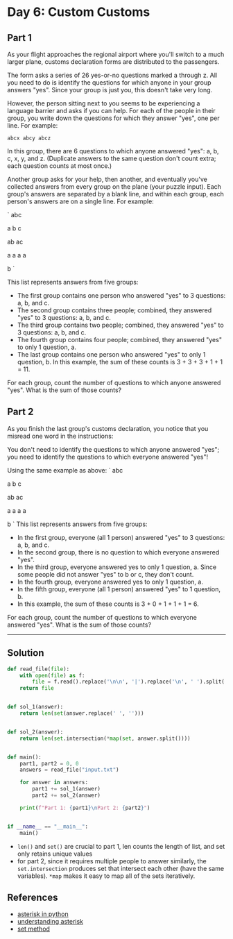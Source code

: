 # Day 6: Custom Customs

## Part 1
As your flight approaches the regional airport where you'll switch to a much larger plane, customs declaration forms are distributed to the passengers.

The form asks a series of 26 yes-or-no questions marked a through z. All you need to do is identify the questions for which anyone in your group answers "yes". Since your group is just you, this doesn't take very long.

However, the person sitting next to you seems to be experiencing a language barrier and asks if you can help. For each of the people in their group, you write down the questions for which they answer "yes", one per line. For example:

`
abcx
abcy
abcz
`

In this group, there are 6 questions to which anyone answered "yes": a, b, c, x, y, and z. (Duplicate answers to the same question don't count extra; each question counts at most once.)

Another group asks for your help, then another, and eventually you've collected answers from every group on the plane (your puzzle input). Each group's answers are separated by a blank line, and within each group, each person's answers are on a single line. For example:

`
abc

a
b
c

ab
ac

a
a
a
a

b
`

This list represents answers from five groups:

- The first group contains one person who answered "yes" to 3 questions: a, b, and c.
- The second group contains three people; combined, they answered "yes" to 3 questions: a, b, and c.
- The third group contains two people; combined, they answered "yes" to 3 questions: a, b, and c.
- The fourth group contains four people; combined, they answered "yes" to only 1 question, a.
- The last group contains one person who answered "yes" to only 1 question, b.
In this example, the sum of these counts is 3 + 3 + 3 + 1 + 1 = 11.

For each group, count the number of questions to which anyone answered "yes". What is the sum of those counts?

## Part 2

As you finish the last group's customs declaration, you notice that you misread one word in the instructions:

You don't need to identify the questions to which anyone answered "yes"; you need to identify the questions to which everyone answered "yes"!

Using the same example as above:
`
abc

a
b
c

ab
ac

a
a
a
a

b
`
This list represents answers from five groups:

- In the first group, everyone (all 1 person) answered "yes" to 3 questions: a, b, and c.
- In the second group, there is no question to which everyone answered "yes".
- In the third group, everyone answered yes to only 1 question, a. Since some people did not answer "yes" to b or c, they don't count.
- In the fourth group, everyone answered yes to only 1 question, a.
- In the fifth group, everyone (all 1 person) answered "yes" to 1 question, b.
- In this example, the sum of these counts is 3 + 0 + 1 + 1 + 1 = 6.

For each group, count the number of questions to which everyone answered "yes". What is the sum of those counts?

--- 

## Solution

``` py
def read_file(file):
    with open(file) as f:
        file = f.read().replace('\n\n', '|').replace('\n', ' ').split('|')
    return file


def sol_1(answer):
    return len(set(answer.replace(' ', '')))


def sol_2(answer):
    return len(set.intersection(*map(set, answer.split())))


def main():
    part1, part2 = 0, 0
    answers = read_file("input.txt")

    for answer in answers:
        part1 += sol_1(answer)
        part2 += sol_2(answer)

    print(f"Part 1: {part1}\nPart 2: {part2}")


if __name__ == "__main__":
    main()
```

* `len()` and `set()` are crucial to part 1, len counts the length of list, and set only retains unique values
* for part 2, since it requires multiple people to answer similarly, the `set.intersection` produces set that intersect each other (have the same variables). `*map` makes it easy to map all of the sets iteratively.  


## References

* [asterisk in python](https://treyhunner.com/2018/10/asterisks-in-python-what-they-are-and-how-to-use-them/)
* [understanding asterisk](https://medium.com/understand-the-python/understanding-the-asterisk-of-python-8b9daaa4a558)
* [set method](https://www.w3schools.com/python/ref_set_intersection.asp)
